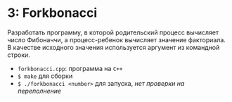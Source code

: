 # 3: Forkbonacci 

Разработать программу, в которой родительский процесс вычисляет число Фибоначчи, а процесс-ребенок вычисляет значение факториала.  
В качестве исходного значения используется аргумент из командной строки.

- `forkbonacci.cpp`: программа на `C++` 
- `$ make` для сборки
- `$ ./forkbonacci <number>` для запуска, *нет проверки на переполнение*
